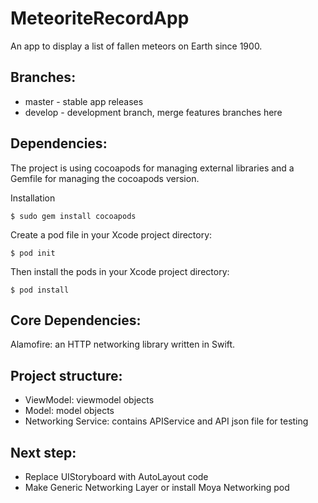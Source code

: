 # MeteoriteRecordApp
An app to display a list of fallen meteors on Earth since 1900.

## Branches:

* master - stable app releases
* develop - development branch, merge features branches here

## Dependencies:

The project is using cocoapods for managing external libraries and a Gemfile for managing the cocoapods version.

Installation
```
$ sudo gem install cocoapods
```

Create a pod file in your Xcode project directory:
```
$ pod init
```

Then install the pods in your Xcode project directory:
```
$ pod install
```

## Core Dependencies:

Alamofire: an HTTP networking library written in Swift.

## Project structure:

* ViewModel: viewmodel objects
* Model: model objects
* Networking Service: contains APIService and API json file for testing

## Next step:

*  Replace UIStoryboard with AutoLayout code
*  Make Generic Networking Layer or install Moya Networking pod
